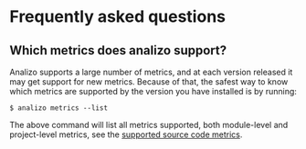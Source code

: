 # Frequently asked questions

## Which metrics does analizo support?

Analizo supports a large number of metrics, and at each version released it may
get support for new metrics. Because of that, the safest way to know which
metrics are supported by the version you have installed is by running:

```
$ analizo metrics --list
```

The above command will list all metrics supported, both module-level and
project-level metrics, see the [supported source code metrics](metrics/index.html).
